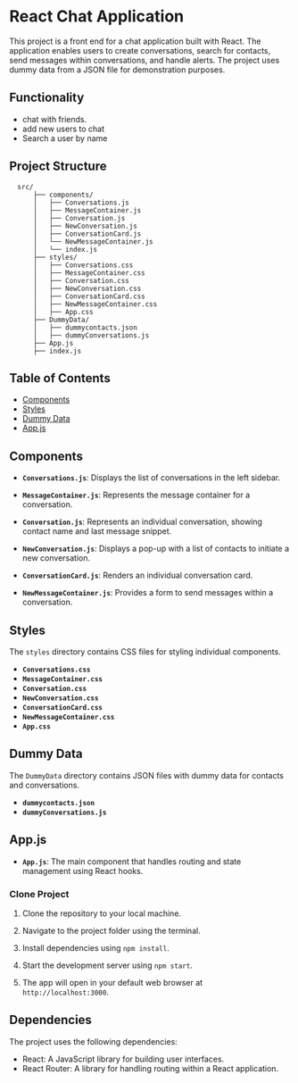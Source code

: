 # React Chat Application

This project is a front end for a chat application built with React. The application enables users to create conversations, search for contacts, send messages within conversations, and handle alerts. The project uses dummy data from a JSON file for demonstration purposes.


## Functionality

- chat with friends.
- add new users to chat
- Search a user by name






## Project Structure

      src/
          ├── components/
          │   ├── Conversations.js
          │   ├── MessageContainer.js
          │   ├── Conversation.js
          │   ├── NewConversation.js
          │   ├── ConversationCard.js
          │   └── NewMessageContainer.js
          │   └── index.js
          ├── styles/
          │   ├── Conversations.css
          │   ├── MessageContainer.css
          │   ├── Conversation.css
          │   ├── NewConversation.css
          │   ├── ConversationCard.css
          │   ├── NewMessageContainer.css
          │   ├── App.css
          ├── DummyData/
          │   ├── dummycontacts.json
          │   ├── dummyConversations.js
          ├── App.js
          ├── index.js




## Table of Contents

- [Components](#components)
- [Styles](#styles)
- [Dummy Data](#dummy-data)
- [App.js](#appjs)

## Components

- **`Conversations.js`**: Displays the list of conversations in the left sidebar.

- **`MessageContainer.js`**: Represents the message container for a conversation.

- **`Conversation.js`**: Represents an individual conversation, showing contact name and last message snippet.

- **`NewConversation.js`**: Displays a pop-up with a list of contacts to initiate a new conversation.

- **`ConversationCard.js`**: Renders an individual conversation card.

- **`NewMessageContainer.js`**: Provides a form to send messages within a conversation.

## Styles

The `styles` directory contains CSS files for styling individual components.

- **`Conversations.css`**
- **`MessageContainer.css`**
- **`Conversation.css`**
- **`NewConversation.css`**
- **`ConversationCard.css`**
- **`NewMessageContainer.css`**
- **`App.css`**

## Dummy Data

The `DummyData` directory contains JSON files with dummy data for contacts and conversations.

- **`dummycontacts.json`**
- **`dummyConversations.js`**

## App.js

- **`App.js`**: The main component that handles routing and state management using React hooks.

### Clone Project

1. Clone the repository to your local machine.

2. Navigate to the project folder using the terminal.

3. Install dependencies using `npm install`.

4. Start the development server using `npm start`.

5. The app will open in your default web browser at `http://localhost:3000`.

## Dependencies

The project uses the following dependencies:

- React: A JavaScript library for building user interfaces.
- React Router: A library for handling routing within a React application.

